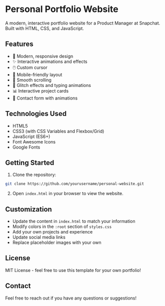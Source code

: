 # Personal Portfolio Website

A modern, interactive portfolio website for a Product Manager at Snapchat. Built with HTML, CSS, and JavaScript.

## Features

- 🎨 Modern, responsive design
- ✨ Interactive animations and effects
- 🖱️ Custom cursor
- 📱 Mobile-friendly layout
- 🎯 Smooth scrolling
- 💫 Glitch effects and typing animations
- 📊 Interactive project cards
- 📝 Contact form with animations

## Technologies Used

- HTML5
- CSS3 (with CSS Variables and Flexbox/Grid)
- JavaScript (ES6+)
- Font Awesome Icons
- Google Fonts

## Getting Started

1. Clone the repository:
```bash
git clone https://github.com/yourusername/personal-website.git
```

2. Open `index.html` in your browser to view the website.

## Customization

- Update the content in `index.html` to match your information
- Modify colors in the `:root` section of `styles.css`
- Add your own projects and experience
- Update social media links
- Replace placeholder images with your own

## License

MIT License - feel free to use this template for your own portfolio!

## Contact

Feel free to reach out if you have any questions or suggestions! 
